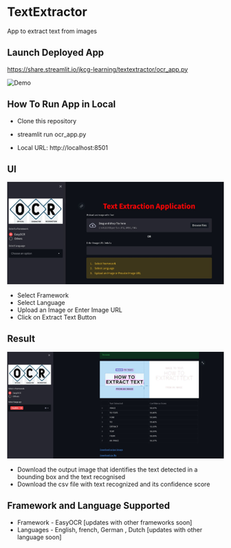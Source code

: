 # TextExtractor
App to extract text from images

## Launch Deployed App

https://share.streamlit.io/jkcg-learning/textextractor/ocr_app.py

![Demo](app_files/streamlit-ocr_app.gif)

## How To Run App in Local

- Clone this repository

- streamlit run ocr_app.py

- Local URL: http://localhost:8501

## UI

![UI](app_files/app_UI.jpeg)

- Select Framework
- Select Language
- Upload an Image or Enter Image URL
- Click on Extract Text Button

## Result

![Result](app_files/app_result.jpeg)

- Download the output image that identifies the text detected in a bounding box and the text recognised
- Download the csv file with text recognized and its confidence score

## Framework and Language Supported

- Framework - EasyOCR [updates with other frameworks soon]
- Languages - English, french, German , Dutch [updates with other language soon]
